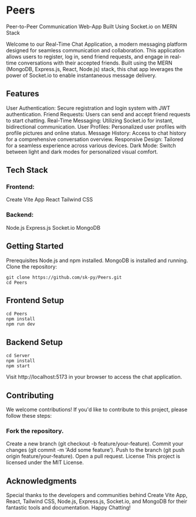 # Peers
Peer-to-Peer Communication Web-App Built Using Socket.io on MERN Stack

Welcome to our Real-Time Chat Application, a modern messaging platform designed for seamless communication and collaboration. This application allows users to register, log in, send friend requests, and engage in real-time conversations with their accepted friends. Built using the MERN (MongoDB, Express.js, React, Node.js) stack, this chat app leverages the power of Socket.io to enable instantaneous message delivery.

## Features
User Authentication: Secure registration and login system with JWT authentication.
Friend Requests: Users can send and accept friend requests to start chatting.
Real-Time Messaging: Utilizing Socket.io for instant, bidirectional communication.
User Profiles: Personalized user profiles with profile pictures and online status.
Message History: Access to chat history for a comprehensive conversation overview.
Responsive Design: Tailored for a seamless experience across various devices.
Dark Mode: Switch between light and dark modes for personalized visual comfort.

## Tech Stack

### Frontend:
Create Vite App
React
Tailwind CSS

### Backend:
Node.js
Express.js
Socket.io
MongoDB

## Getting Started

Prerequisites
Node.js and npm installed.
MongoDB is installed and running.
Clone the repository:
```
git clone https://github.com/sk-py/Peers.git
cd Peers
```

## Frontend Setup
```
cd Peers
npm install
npm run dev
```
## Backend Setup
```
cd Server
npm install
npm start
```
Visit http://localhost:5173 in your browser to access the chat application.

## Contributing
We welcome contributions! If you'd like to contribute to this project, please follow these steps:

### Fork the repository.
Create a new branch (git checkout -b feature/your-feature).
Commit your changes (git commit -m 'Add some feature').
Push to the branch (git push origin feature/your-feature).
Open a pull request.
License
This project is licensed under the MIT License.

## Acknowledgments
Special thanks to the developers and communities behind Create Vite App, React, Tailwind CSS, Node.js, Express.js, Socket.io, and MongoDB for their fantastic tools and documentation.
Happy Chatting! 
